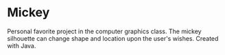 # Mickey
Personal favorite project in the computer graphics class. The mickey silhouette can change shape and location upon the user's wishes. Created with Java.
